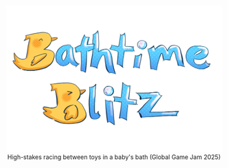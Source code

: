 <div align="middle">
    <img src="Assets/UI/title.png" alt="bathtime blitz logo" width="512px"/>
    <br/>
    High-stakes racing between toys in a baby's bath (Global Game Jam 2025)
</div>